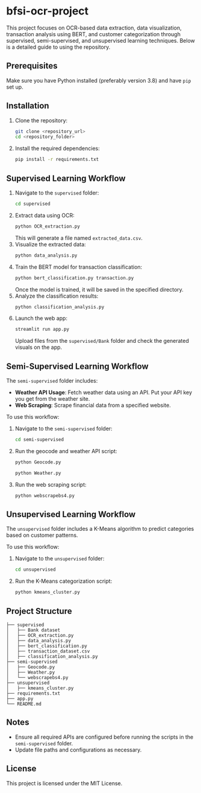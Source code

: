 # bfsi-ocr-project

This project focuses on OCR-based data extraction, data visualization, transaction analysis using BERT, and customer categorization through supervised, semi-supervised, and unsupervised learning techniques. Below is a detailed guide to using the repository.

## Prerequisites
Make sure you have Python installed (preferably version 3.8) and have `pip` set up.

## Installation
1. Clone the repository:
   ```bash
   git clone <repository_url>
   cd <repository_folder>
   ```
2. Install the required dependencies:
   ```bash
   pip install -r requirements.txt
   ```

## Supervised Learning Workflow
1. Navigate to the `supervised` folder:
   ```bash
   cd supervised
   ```
2. Extract data using OCR:
   ```bash
   python OCR_extraction.py
   ```
   This will generate a file named `extracted_data.csv`.
3. Visualize the extracted data:
   ```bash
   python data_analysis.py
   ```
4. Train the BERT model for transaction classification:
   ```bash
   python bert_classification.py transaction.py
   ```
   Once the model is trained, it will be saved in the specified directory.
5. Analyze the classification results:
   ```bash
   python classification_analysis.py
   ```
6. Launch the web app:
   ```bash
   streamlit run app.py
   ```
   Upload files from the `supervised/Bank` folder and check the generated visuals on the app.

## Semi-Supervised Learning Workflow
The `semi-supervised` folder includes:
- **Weather API Usage**: Fetch weather data using an API. Put your API key you get from the weather site.
- **Web Scraping**: Scrape financial data from a specified website.

To use this workflow:
1. Navigate to the `semi-supervised` folder:
   ```bash
   cd semi-supervised
   ```
2. Run the geocode and weather API script:
   ```bash
   python Geocode.py
   ```
   ```bash
   python Weather.py
   ```
3. Run the web scraping script:
   ```bash
   python webscrapebs4.py
   ```

## Unsupervised Learning Workflow
The `unsupervised` folder includes a K-Means algorithm to predict categories based on customer patterns.

To use this workflow:
1. Navigate to the `unsupervised` folder:
   ```bash
   cd unsupervised
   ```
2. Run the K-Means categorization script:
   ```bash
   python kmeans_cluster.py
   ```

## Project Structure
```
├── supervised
│   ├── Bank dataset
│   ├── OCR_extraction.py
│   ├── data_analysis.py
│   ├── bert_classification.py
│   ├── transaction_dataset.csv
│   ├── classification_analysis.py
├── semi-supervised
│   ├── Geocode.py
│   ├── Weather.py
│   └── webscrapebs4.py
├── unsupervised
│   ├── kmeans_cluster.py
├── requirements.txt
├── app.py
└── README.md
```

## Notes
- Ensure all required APIs are configured before running the scripts in the `semi-supervised` folder.
- Update file paths and configurations as necessary.

## License
This project is licensed under the MIT License.

